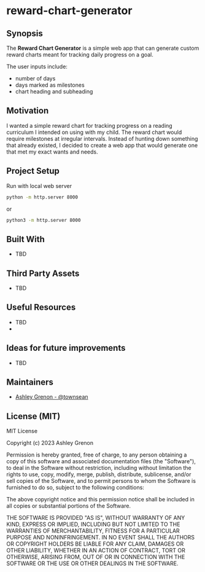 # reward-chart-generator

## Synopsis

The **Reward Chart Generator** is a simple web app that can generate custom reward charts meant for tracking daily progress on a goal. 

The user inputs include:
* number of days
* days marked as milestones
* chart heading and subheading

## Motivation

I wanted a simple reward chart for tracking progress on a reading curriculum I intended on using with my child. The reward chart would require milestones at irregular intervals. Instead of hunting down something that already existed, I decided to create a web app that would generate one that met my exact wants and needs. 

## Project Setup

Run with local web server

```bash
python -m http.server 8000
```

or

```bash
python3 -m http.server 8000
```

## Built With

* TBD

## Third Party Assets

* TBD

## Useful Resources

* TBD
* 
## Ideas for future improvements

* TBD

## Maintainers

* [Ashley Grenon - @townsean](https://github.com/townsean)

## License (MIT)

MIT License

Copyright (c) 2023 Ashley Grenon

Permission is hereby granted, free of charge, to any person obtaining a copy
of this software and associated documentation files (the "Software"), to deal
in the Software without restriction, including without limitation the rights
to use, copy, modify, merge, publish, distribute, sublicense, and/or sell
copies of the Software, and to permit persons to whom the Software is
furnished to do so, subject to the following conditions:

The above copyright notice and this permission notice shall be included in all
copies or substantial portions of the Software.

THE SOFTWARE IS PROVIDED "AS IS", WITHOUT WARRANTY OF ANY KIND, EXPRESS OR
IMPLIED, INCLUDING BUT NOT LIMITED TO THE WARRANTIES OF MERCHANTABILITY,
FITNESS FOR A PARTICULAR PURPOSE AND NONINFRINGEMENT. IN NO EVENT SHALL THE
AUTHORS OR COPYRIGHT HOLDERS BE LIABLE FOR ANY CLAIM, DAMAGES OR OTHER
LIABILITY, WHETHER IN AN ACTION OF CONTRACT, TORT OR OTHERWISE, ARISING FROM,
OUT OF OR IN CONNECTION WITH THE SOFTWARE OR THE USE OR OTHER DEALINGS IN THE
SOFTWARE.
